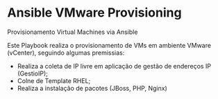 # Ansible VMware Provisioning
Provisionamento Virtual Machines via Ansible

Este Playbook realiza o provisionamento de VMs em ambiente VMware (vCenter), seguindo algumas premissias:

- Realiza a coleta de IP livre em aplicação de gestão de endereços IP (GestioIP);
- Colne de Template RHEL;
- Realiza a instalação de pacotes (JBoss, PHP, Nginx)
